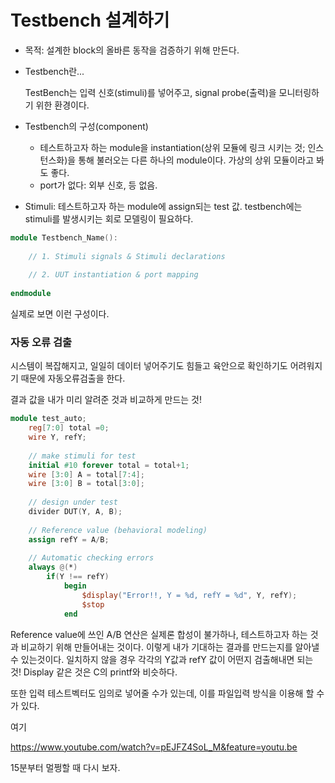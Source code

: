 # Testbench 설계하기

- 목적: 설계한 block의 올바른 동작을 검증하기 위해 만든다.

- Testbench란...

  TestBench는 입력 신호(stimuli)를 넣어주고, signal probe(출력)을 모니터링하기 위한 환경이다.

- Testbench의 구성(component)
  - 테스트하고자 하는 module을 instantiation(상위 모듈에 링크 시키는 것; 인스턴스화)을 통해 불러오는 다른 하나의 module이다. 가상의 상위 모듈이라고 봐도 좋다.
  - port가 없다: 외부 신호, 등 없음.
- Stimuli: 테스트하고자 하는 module에 assign되는 test 값. testbench에는 stimuli를 발생시키는 회로 모델링이 필요하다.

```verilog
module Testbench_Name():
    
    // 1. Stimuli signals & Stimuli declarations
    
    // 2. UUT instantiation & port mapping
    
endmodule
```

실제로 보면 이런 구성이다.





### 자동 오류 검출

시스템이 복잡해지고, 일일히 데이터 넣어주기도 힘들고 육안으로 확인하기도 어려워지기 때문에 자동오류검출을 한다.

결과 값을 내가 미리 알려준 것과 비교하게 만드는 것!

```verilog
module test_auto;
    reg[7:0] total =0;
    wire Y, refY;
    
    // make stimuli for test
    initial #10 forever total = total+1;
    wire [3:0] A = total[7:4];
    wire [3:0] B = total[3:0];
    
    // design under test
    divider DUT(Y, A, B);
    
    // Reference value (behavioral modeling)
    assign refY = A/B;
    
    // Automatic checking errors
    always @(*)
        if(Y !== refY)
            begin 
                $display("Error!!, Y = %d, refY = %d", Y, refY);
                $stop
            end
```

 Reference value에 쓰인 A/B 연산은 실제론 합성이 불가하나, 테스트하고자 하는 것과 비교하기 위해 만들어내는 것이다. 이렇게 내가 기대하는 결과를 만드는지를 알아낼 수 있는것이다. 일치하지 않을 경우 각각의 Y값과 refY 값이 어떤지 검출해내면 되는 것! Display 같은 것은 C의 printf와 비슷하다.



또한 입력 테스트벡터도 임의로 넣어줄 수가 있는데, 이를 파일입력 방식을 이용해 할 수가 있다.



 여기 

https://www.youtube.com/watch?v=pEJFZ4SoL_M&feature=youtu.be

15분부터 멀쩡할 때 다시 보자. 